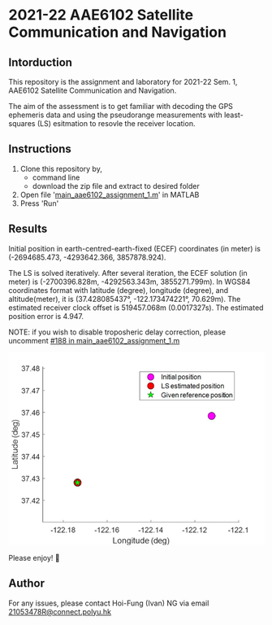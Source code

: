 # 2021-22 AAE6102 Satellite Communication and Navigation
## Intorduction

This repository is the assignment and laboratory for 2021-22 Sem. 1, AAE6102 Satellite Communication and Navigation. 

The aim of the assessment is to get familiar with decoding the GPS ephemeris data and using the pseudorange measurements with least-squares (LS) esitmation to resovle the receiver location. 


## Instructions
1. Clone this repository by,
   - command line
   - download the zip file and extract to desired folder
2. Open file '[main_aae6102_assignment_1.m](main_aae6102_assignment_1.m)' in MATLAB
3. Press 'Run'

## Results
Initial position in earth-centred-earth-fixed (ECEF) coordinates (in meter) is (-2694685.473, -4293642.366, 3857878.924). 

The LS is solved iteratively. After several iteration, the ECEF solution (in meter) is (-2700396.828m, -4292563.343m, 3855271.799m). In WGS84 coordinates format with latitude (degree), longitude (degree), and altitude(meter), it is (37.428085437°, -122.173474221°, 70.629m). The estimated receiver clock offset is 519457.068m (0.0017327s). The estimated position error is 4.947.

NOTE: if you wish to disable troposheric delay correction, please uncomment [#188 in main_aae6102_assignment_1.m](https://github.com/ivannhf/21053478R_AAE6102_Assignment/blob/23389f1bdff90e984849450faa620bd3b4c2dfe1/main_aae6102_assignment_1.m#L188)

![Positioning result](Img/Figure_1_Positioning-results.jpg)

Please enjoy! :tada:

## Author
For any issues, please contact Hoi-Fung (Ivan) NG via email <21053478R@connect.polyu.hk>

